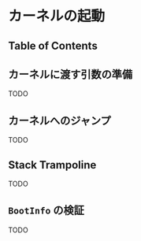# カーネルの起動

## Table of Contents

<!-- toc -->

## カーネルに渡す引数の準備

TODO

## カーネルへのジャンプ

TODO

## Stack Trampoline

TODO

## `BootInfo` の検証

TODO
